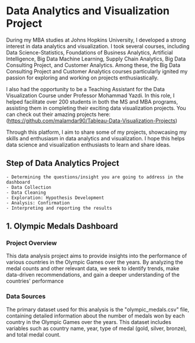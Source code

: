 # Data Analytics and Visualization Project
During my MBA studies at Johns Hopkins University, I developed a strong interest in data analytics and visualization. I took several courses, including Data Science-Statistics, Foundations of Business Analytics, Artificial Intelligence, Big Data Machine Learning, Supply Chain Analytics, Big Data Consulting Project, and Customer Analytics. Among these, the Big Data Consulting Project and Customer Analytics courses particularly ignited my passion for exploring and working on projects enthusiastically.

I also had the opportunity to be a Teaching Assistant for the Data Visualization Course under Professor Mohammad Yazdi. In this role, I helped facilitate over 200 students in both the MS and MBA programs, assisting them in completing their exciting data visualization projects. You can check out their amazing projects here: (https://github.com/malamdar90/Tableau-Data-Visualization-Projects)

Through this platform, I aim to share some of my projects, showcasing my skills and enthusiasm in data analytics and visualization. I hope this helps data science and visualization enthusiasts to learn and share ideas.

## Step of Data Analytics Project
    - Determining the questions/insight you are going to address in the dashboard
    - Data Collection
    - Data Cleaning
    - Exploration: Hypothesis Development
    - Analysis: Confirmation
    - Interpreting and reporting the results

## 1. Olympic Medals Dashboard

### Project Overview
This data analysis project aims to provide insights into the performance of various countries in the Olympic Games over the years. By analyzing the medal counts and other relevant data, we seek to identify trends, make data-driven recommendations, and gain a deeper understanding of the countries' performance

### Data Sources
The primary dataset used for this analysis is the "olympic_medals.csv" file, containing detailed information about the number of medals won by each country in the Olympic Games over the years. This dataset includes variables such as country name, year, type of medal (gold, silver, bronze), and total medal count.



